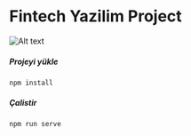# Fintech Yazilim Project
![Alt text](dist/img/screenshot.png "Örnek Ekran Görüntüsü")
##### Projeyi yükle
```
npm install
```
##### Çalistir
```
npm run serve
```
